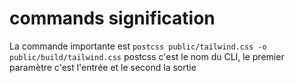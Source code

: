 # commands signification
La commande importante est `postcss public/tailwind.css -o public/build/tailwind.css`
postcss c'est le nom du CLI, le premier paramètre c'est l'entrée et le second la sortie